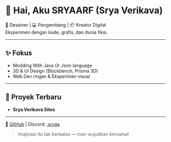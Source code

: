# 👋 Hai, Aku SRYAARF (Srya Verikava)

🎨 Desainer | 💻 Pengembang | 📦 Kreator Digital  
Eksperimen dengan kode, grafis, dan dunia fiksi.

---

## ✨ Fokus

- Modding With Java Or Json language
- 3D & UI Design (Blockbench, Prisma 3D)  
- Web Dev ringan & Eksperimen visual

---

## 🚧 Proyek Terbaru

- **Srya Verikava Sites**

---

📍 [GitHub](https://github.com/sryaarf) | Discord: [.sryaa](https://discord.gg/bc5hGEJE)

> Imajinasi itu tak berbatas — mari wujudkan bersama!
